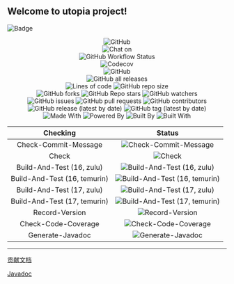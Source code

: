 ## Welcome to utopia project!

![Badge](https://socialify.git.ci/moe-org/utopia/image?language=1&logo=https%3A%2F%2Fraw.githubusercontent.com%2Fmoe-org%2Futopia%2Fmaster%2Ficon%2FUtopia.png&owner=1&theme=Light)

<p align="center">
    <img alt="GitHub" src="https://img.shields.io/github/license/moe-org/utopia?style=for-the-badge" />
    <!------------------------>
    <br>
    <!------------------------>
    <img alt="Chat on" src="https://img.shields.io/badge/Chat%20On-QQ-blue?style=for-the-badge&logo=tencentqq">
    <!------------------------>
    <br>
    <!------------------------>
    <img alt="GitHub Workflow Status" src="https://img.shields.io/github/workflow/status/moe-org/utopia/CI%20And%20CD?style=for-the-badge">
    <!------------------------>
    <br>
    <!------------------------>
    <img alt="Codecov" src="https://img.shields.io/codecov/c/github/moe-org/utopia?label=Code%20Coverage&style=for-the-badge&token=EIQ5NBKM5I"/>
    <!------------------------>
    <br>
    <!------------------------>
    <img alt="GitHub" src="https://img.shields.io/badge/commitizen-friendly-brightgreen.svg?style=for-the-badge" />
    <!------------------------>
    <br>
    <!------------------------>
    <img alt="GitHub all releases" src="https://img.shields.io/github/downloads/moe-org/utopia/total?style=for-the-badge">
    <!------------------------>
    <br>
    <!------------------------>
    <img alt="Lines of code" src="https://img.shields.io/tokei/lines/github/moe-org/utopia?style=for-the-badge">
    <img alt="GitHub repo size" src="https://img.shields.io/github/repo-size/moe-org/utopia?style=for-the-badge">
    <!------------------------>
    <br>
    <!------------------------>
    <img alt="GitHub forks" src="https://img.shields.io/github/forks/moe-org/utopia?style=for-the-badge">
    <img alt="GitHub Repo stars" src="https://img.shields.io/github/stars/moe-org/utopia?style=for-the-badge">
    <img alt="GitHub watchers" src="https://img.shields.io/github/watchers/moe-org/utopia?style=for-the-badge">
    <!------------------------>
    <br>
    <!------------------------>
    <img alt="GitHub issues" src="https://img.shields.io/github/issues/moe-org/utopia?style=for-the-badge">
    <img alt="GitHub pull requests" src="https://img.shields.io/github/issues-pr/moe-org/utopia?style=for-the-badge">
    <img alt="GitHub contributors" src="https://img.shields.io/github/contributors-anon/moe-org/utopia?color=green&style=for-the-badge">
    <!------------------------>
    <br>
    <!------------------------>
    <img alt="GitHub release (latest by date)" src="https://img.shields.io/github/v/release/moe-org/utopia?style=for-the-badge">
    <img alt="GitHub tag (latest by date)" src="https://img.shields.io/github/v/tag/moe-org/utopia?label=snapshot&style=for-the-badge">
    <!------------------------>
    <br>
    <!------------------------>
    <img alt="Made With" src="https://img.shields.io/badge/Made%20With-Java-blue?style=for-the-badge&logo=java">
    <img alt="Powered By" src="https://img.shields.io/badge/Powered%20By-Coffee%E2%98%95-blue?style=for-the-badge">
    <img alt="Built By" src="https://img.shields.io/badge/Built%20By-developer-blue?style=for-the-badge">
    <img alt="Built With" src="https://img.shields.io/badge/Built%20With-%E2%9D%A4%EF%B8%8F-blue?style=for-the-badge">
    <!------------------------>
    <br>
    <!------------------------>
</p>

<!---ubadge-auto-list-begin-->
| Checking | Status |
| :-------:|:------:|
| Check-Commit-Message | ![Check-Commit-Message](https://img.shields.io/badge/build-failed-red?style=for-the-badge&logo=appveyor) |
| Check | ![Check](https://img.shields.io/badge/build-passing-green?style=for-the-badge&logo=appveyor) |
| Build-And-Test (16, zulu) | ![Build-And-Test (16, zulu)](https://img.shields.io/badge/build-passing-green?style=for-the-badge&logo=appveyor) |
| Build-And-Test (16, temurin) | ![Build-And-Test (16, temurin)](https://img.shields.io/badge/build-passing-green?style=for-the-badge&logo=appveyor) |
| Build-And-Test (17, zulu) | ![Build-And-Test (17, zulu)](https://img.shields.io/badge/build-passing-green?style=for-the-badge&logo=appveyor) |
| Build-And-Test (17, temurin) | ![Build-And-Test (17, temurin)](https://img.shields.io/badge/build-passing-green?style=for-the-badge&logo=appveyor) |
| Record-Version | ![Record-Version](https://img.shields.io/badge/build-passing-green?style=for-the-badge&logo=appveyor) |
| Check-Code-Coverage | ![Check-Code-Coverage](https://img.shields.io/badge/build-passing-green?style=for-the-badge&logo=appveyor) |
| Generate-Javadoc | ![Generate-Javadoc](https://img.shields.io/badge/build-passing-green?style=for-the-badge&logo=appveyor) |
<!---ubadge-auto-list-end-->

---------

[贡献文档](https://github.com/moe-org/utopia/blob/master/contribution.md)

[Javadoc](https://utopia.doc.kawayi.moe/)

